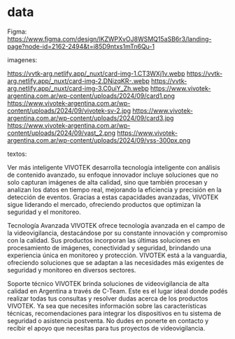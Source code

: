 # data
Figma: https://www.figma.com/design/lKZWPXvOJ8WSMQ15aSB6r3/landing-page?node-id=2162-2494&t=i85D9ntxs1mTn6Qu-1

imagenes:

https://vvtk-arg.netlify.app/_nuxt/card-img-1.CT3WXj1v.webp
https://vvtk-arg.netlify.app/_nuxt/card-img-2.DNizqKR-.webp
https://vvtk-arg.netlify.app/_nuxt/card-img-3.C0uiY_Zh.webp
https://www.vivotek-argentina.com.ar/wp-content/uploads/2024/09/card1.png
https://www.vivotek-argentina.com.ar/wp-content/uploads/2024/09/vivotek-sv-2.jpg
https://www.vivotek-argentina.com.ar/wp-content/uploads/2024/09/card3.jpg
https://www.vivotek-argentina.com.ar/wp-content/uploads/2024/09/vast_2.png
https://www.vivotek-argentina.com.ar/wp-content/uploads/2024/09/vss-300px.png

textos:

Ver más inteligente
VIVOTEK desarrolla tecnología inteligente con análisis de contenido avanzado, su enfoque innovador incluye soluciones que no solo capturan imágenes de alta calidad, sino que también procesan y analizan los datos en tiempo real, mejorando la eficiencia y precisión en la detección de eventos. Gracias a estas capacidades avanzadas, VIVOTEK sigue liderando el mercado, ofreciendo productos que optimizan la seguridad y el monitoreo.


Tecnología Avanzada
VIVOTEK ofrece tecnología avanzada en el campo de la videovigilancia, destacándose por su constante innovación y compromiso con la calidad. Sus productos incorporan las últimas soluciones en procesamiento de imágenes, conectividad y seguridad, brindando una experiencia única en monitoreo y protección. VIVOTEK está a la vanguardia, ofreciendo soluciones que se adaptan a las necesidades más exigentes de seguridad y monitoreo en diversos sectores.


Soporte técnico
VIVOTEK brinda soluciones de videovigilancia de alta calidad en Argentina a través de C-Team. Este es el lugar ideal donde podés realizar todas tus consultas y resolver dudas acerca de los productos VIVOTEK. Ya sea que necesites información sobre las características técnicas, recomendaciones para integrar los dispositivos en tu sistema de seguridad o asistencia postventa. No dudes en ponerte en contacto y recibir el apoyo que necesitas para tus proyectos de videovigilancia.
